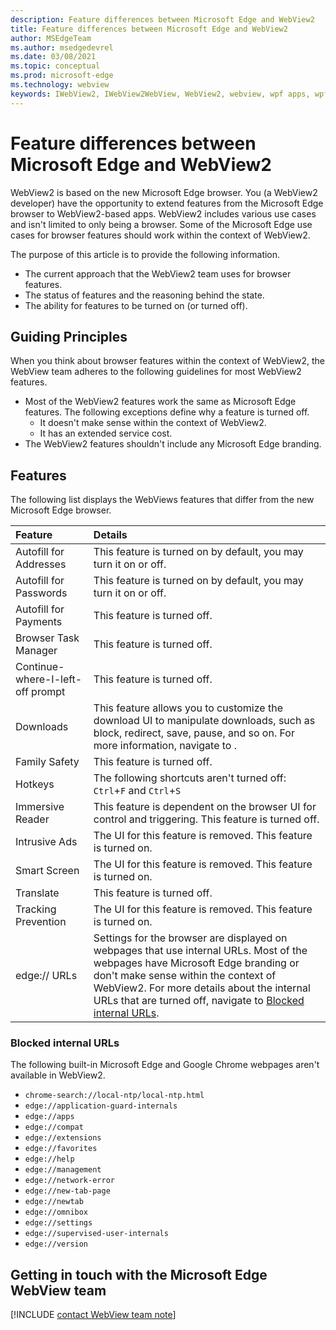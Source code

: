 ```yaml
---
description: Feature differences between Microsoft Edge and WebView2
title: Feature differences between Microsoft Edge and WebView2
author: MSEdgeTeam
ms.author: msedgedevrel
ms.date: 03/08/2021
ms.topic: conceptual
ms.prod: microsoft-edge
ms.technology: webview
keywords: IWebView2, IWebView2WebView, WebView2, webview, wpf apps, wpf, edge, ICoreWebView2, ICoreWebView2Host, browser control, edge html
---
```

# Feature differences between Microsoft Edge and WebView2  

WebView2 is based on the new Microsoft Edge browser.  You \(a WebView2 developer\) have the opportunity to extend features from the Microsoft Edge browser to WebView2-based apps.  WebView2 includes various use cases and isn't limited to only being a browser.  Some of the Microsoft Edge use cases for browser features should work within the context of WebView2.  

The purpose of this article is to provide the following information.  

*   The current approach that the WebView2 team uses for browser features.  
*   The status of features and the reasoning behind the state.  
*   The ability for features to be turned on \(or turned off\).  

## Guiding Principles  

When you think about browser features within the context of WebView2, the WebView team adheres to the following guidelines for most WebView2 features.  

*   Most of the WebView2 features work the same as Microsoft Edge features.  The following exceptions define why a feature is turned off.  
    *   It doesn't make sense within the context of WebView2.  
    *   It has an extended service cost.  
*   The WebView2 features shouldn't include any Microsoft Edge branding.  
    
## Features  

The following list displays the WebViews features that differ from the new Microsoft Edge browser.  

| Feature | Details |  
|:--- |:--- |  
| Autofill for Addresses | This feature is turned on by default, you may turn it on or off. |  
| Autofill for Passwords | This feature is turned on by default, you may turn it on or off. |  
| Autofill for Payments | This feature is turned off. |  
| Browser Task Manager | This feature is turned off. |  
| Continue-where-I-left-off prompt | This feature is turned off. |  
| Downloads | This feature allows you to customize the download UI to manipulate downloads, such as block, redirect, save, pause, and so on.  For more information, navigate to <!--[download api][Webview2ReferenceDownloadApi]-->. |  
| Family Safety | This feature is turned off. |  
| Hotkeys | The following shortcuts aren't turned off:  `Ctrl`+`F` and `Ctrl`+`S` |  
| Immersive Reader | This feature is dependent on the browser UI for control and triggering.  This feature is turned off. |  
| Intrusive Ads | The UI for this feature is removed.  This feature is turned on. |  
| Smart Screen | The UI for this feature is removed.  This feature is turned on. |  
| Translate | This feature is turned off. |  
| Tracking Prevention | The UI for this feature is removed.  This feature is turned on. |  
| edge:// URLs | Settings for the browser are displayed on webpages that use internal URLs.  Most of the webpages have Microsoft Edge branding or don't make sense within the context of WebView2.  For more details about the internal URLs that are turned off, navigate to [Blocked internal URLs](#blocked-internal-urls). |  

### Blocked internal URLs  

The following built-in Microsoft Edge and Google Chrome webpages aren't available in WebView2.  

*   `chrome-search://local-ntp/local-ntp.html`  
*   `edge://application-guard-internals`  
*   `edge://apps`  
*   `edge://compat`  
*   `edge://extensions`  
*   `edge://favorites`  
*   `edge://help`  
*   `edge://management`  
*   `edge://network-error`  
*   `edge://new-tab-page`  
*   `edge://newtab`  
*   `edge://omnibox`  
*   `edge://settings`  
*   `edge://supervised-user-internals`  
*   `edge://version`  
    
## Getting in touch with the Microsoft Edge WebView team  

[!INCLUDE [contact WebView team note](../includes/contact-webview-team-note.md)]  

<!-- links -->  

<!--[Webview2ReferenceDownloadApi]: download-api.md "download api | Microsoft Docs"  -->  
